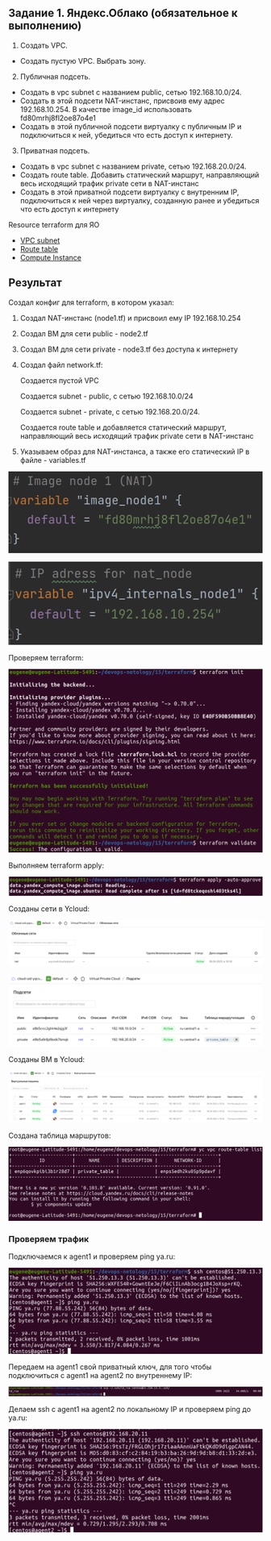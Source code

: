 ## Задание 1. Яндекс.Облако (обязательное к выполнению)

1. Создать VPC.
- Создать пустую VPC. Выбрать зону.
2. Публичная подсеть.
- Создать в vpc subnet с названием public, сетью 192.168.10.0/24.
- Создать в этой подсети NAT-инстанс, присвоив ему адрес 192.168.10.254. В качестве image_id использовать fd80mrhj8fl2oe87o4e1
- Создать в этой публичной подсети виртуалку с публичным IP и подключиться к ней, убедиться что есть доступ к интернету.
3. Приватная подсеть.
- Создать в vpc subnet с названием private, сетью 192.168.20.0/24.
- Создать route table. Добавить статический маршрут, направляющий весь исходящий трафик private сети в NAT-инстанс
- Создать в этой приватной подсети виртуалку с внутренним IP, подключиться к ней через виртуалку, созданную ранее и убедиться что есть доступ к интернету

Resource terraform для ЯО
- [VPC subnet](https://registry.terraform.io/providers/yandex-cloud/yandex/latest/docs/resources/vpc_subnet)
- [Route table](https://registry.terraform.io/providers/yandex-cloud/yandex/latest/docs/resources/vpc_route_table)
- [Compute Instance](https://registry.terraform.io/providers/yandex-cloud/yandex/latest/docs/resources/compute_instance)

## Результат

Создал конфиг для terraform, в котором указал:

1) Создал NAT-инстанс (node1.tf) и присвоил ему IP 192.168.10.254
2) Создал ВМ для сети public - node2.tf
3) Создал ВМ для сети private - node3.tf без доступа к интернету
4) Создал файл network.tf:

    Создается пустой VPC

    Создается subnet - public, с сетью 192.168.10.0/24
    
    Создается subnet - private, с сетью 192.168.20.0/24.
    
    Создается route table и добавляется статический маршрут, направляющий весь исходящий трафик private сети в NAT-инстанс
5) Указываем образ для NAT-инстанса, а также его статический IP в файле - variables.tf

![Screenshot](15.1-1-1.png)

![Screenshot](15.1-1-2.png)

Проверяем terraform:

![Screenshot](15.1-1-3.png)

Выполняем terraform apply:

![Screenshot](15.1-1-4.png)

Созданы сети в Ycloud:

![Screenshot](15.1-1-5.png)

![Screenshot](15.1-1-6.png)

Созданы ВМ в Ycloud:

![Screenshot](15.1-1-7.png)

Создана таблица маршрутов:

![Screenshot](15.1-1-8.png)

### Проверяем трафик

Подключаемся к agent1 и проверяем ping ya.ru:

![Screenshot](15.1-1-9.png)

Передаем на agent1 свой приватный ключ, для того чтобы подключиться с agent1 на agent2 по внутреннему IP:

![Screenshot](15.1-1-10.png)

Делаем ssh с agent1 на agent2 по локальному IP и проверяем ping до ya.ru:

![Screenshot](15.1-1-11.png)





